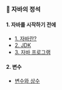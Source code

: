### 📌 자바의 정석

#### 1. 자바를 시작하기 전에
-  [1. 자바란?](https://github.com/ahnsoheee/Java/blob/main/Chapter1/1_Java.md)
- [2. JDK](https://github.com/ahnsoheee/Java/blob/main/Chapter1/2_JDK.md)
- [3. 자바 프로그램](https://github.com/ahnsoheee/Java/blob/main/Chapter1/3_JavaProgram.md)

#### 2. 변수
- [변수와 상수]()